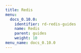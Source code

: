 ```yaml
---
title: Redis
menu:
  docs_0.10.0:
    identifier: rd-redis-guides
    name: Redis
    parent: guides
    weight: 10
menu_name: docs_0.10.0
---
```


